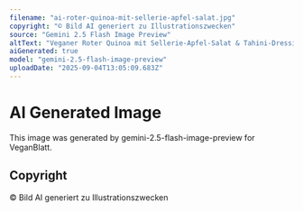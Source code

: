 ```yaml
---
filename: "ai-roter-quinoa-mit-sellerie-apfel-salat.jpg"
copyright: "© Bild AI generiert zu Illustrationszwecken"
source: "Gemini 2.5 Flash Image Preview"
altText: "Veganer Roter Quinoa mit Sellerie-Apfel-Salat & Tahini-Dressing"
aiGenerated: true
model: "gemini-2.5-flash-image-preview"
uploadDate: "2025-09-04T13:05:09.683Z"
---
```


# AI Generated Image

This image was generated by gemini-2.5-flash-image-preview for VeganBlatt.

## Copyright
© Bild AI generiert zu Illustrationszwecken

